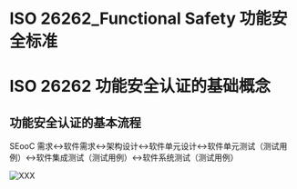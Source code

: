 # ISO 26262_Functional Safety 功能安全标准





# ISO 26262 功能安全认证的基础概念

## 功能安全认证的基本流程

SEooC 需求<->软件需求<->架构设计<->软件单元设计<->软件单元测试（测试用例）<->软件集成测试（测试用例）<->软件系统测试（测试用例）





![XXX](figures/XXX.jpg)



